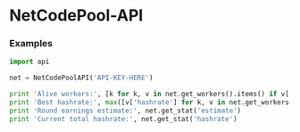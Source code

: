 NetCodePool-API
===============

### Examples
```python
import api

net = NetCodePoolAPI('API-KEY-HERE')

print 'Alive workers:', [k for k, v in net.get_workers().items() if v['alive']]
print 'Best hashrate:', max([v['hashrate'] for k, v in net.get_workers().items()])
print 'Round earnings estimate:', net.get_stat('estimate')
print 'Current total hashrate:', net.get_stat('hashrate')
```
